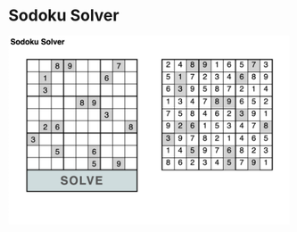 <h1>Sodoku Solver</h1>

<img src="https://raw.githubusercontent.com/zolpin/sodoku_solver/master/Screenshot.png" alt="sodoku solver screenshot" width="800px" /> 

